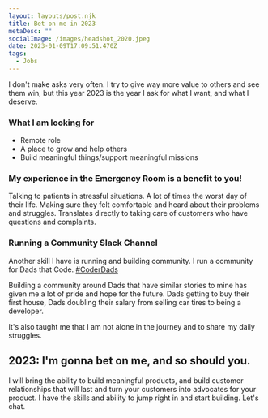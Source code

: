 ```yaml
---
layout: layouts/post.njk
title: Bet on me in 2023
metaDesc: ""
socialImage: /images/headshot_2020.jpeg
date: 2023-01-09T17:09:51.470Z
tags:
  - Jobs
---
```


I don't make asks very often. I try to give way more value to others and see them win, but this year 2023 is the year I ask for what I want, and what I deserve. 


### What I am looking for 
- Remote role
- A place to grow and help others 
- Build meaningful things/support meaningful missions 


### My experience in the Emergency Room is a benefit to you! 

Talking to patients in stressful situations. A lot of times the worst day of their life. Making sure they felt comfortable and heard about their problems and struggles. Translates directly to taking care of customers who have questions and complaints. 

### Running a Community Slack Channel

Another skill I have is running and building community. I run a community for Dads that Code.  [#CoderDads](https://coderdads.carrd.co/) 

Building a community around Dads that have similar stories to mine has given me a lot of pride and hope for the future. Dads getting to buy their first house, Dads doubling their salary from selling car tires to being a developer.

It's also taught me that I am not alone in the journey and to share my daily struggles. 


## 2023: I'm gonna bet on me, and so should you. 

I will bring the ability to build meaningful products, and build customer relationships that will last and turn your customers into advocates for your product. I have the skills and ability to jump right in and start building. Let's chat. 




